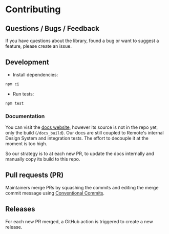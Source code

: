 # Contributing

## Questions / Bugs / Feedback

If you have questions about the library, found a bug or want to suggest a feature, please create an issue.

## Development

- Install dependencies:

```bash
npm ci
```

- Run tests:

```
npm test
```

### Documentation

You can visit the [docs website](https://json-schema-form.vercel.app/), however its source is not in the repo yet, only the build (`/docs_build`). Our docs are still coupled to Remote's internal Design System and integration tests. The effort to decouple it at the moment is too high.

So our strategy is to at each new PR, to update the docs internally and manually copy its build to this repo.

## Pull requests (PR)

Maintainers merge PRs by squashing the commits and editing the merge commit message using [Conventional Commits](https://www.conventionalcommits.org/en/v1.0.0/).

## Releases

For each new PR merged, a GitHub action is triggered to create a new release.
